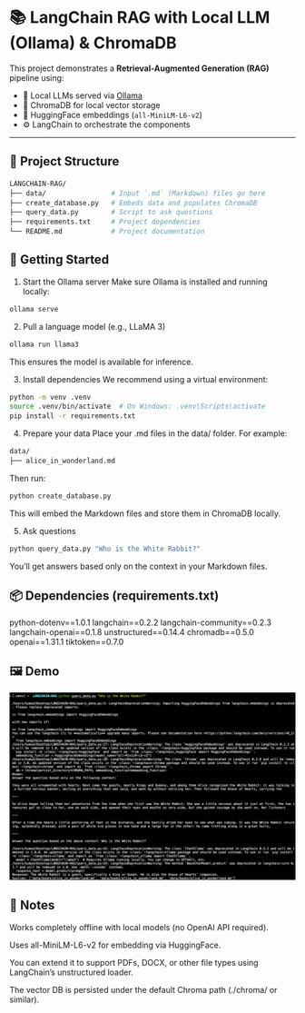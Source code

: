 # 📚 LangChain RAG with Local LLM (Ollama) & ChromaDB

This project demonstrates a **Retrieval-Augmented Generation (RAG)** pipeline using:

- 💬 Local LLMs served via [Ollama](https://ollama.com/)
- 🔎 ChromaDB for local vector storage
- 🧠 HuggingFace embeddings (`all-MiniLM-L6-v2`)
- ⚙️ LangChain to orchestrate the components

---

## 🧱 Project Structure

```bash
LANGCHAIN-RAG/
├── data/                # Input `.md` (Markdown) files go here
├── create_database.py   # Embeds data and populates ChromaDB
├── query_data.py        # Script to ask questions
├── requirements.txt     # Project dependencies
└── README.md            # Project documentation
```

## 🚀 Getting Started
1. Start the Ollama server
Make sure Ollama is installed and running locally:
```bash
ollama serve
```

2. Pull a language model (e.g., LLaMA 3)
```bash
ollama run llama3
```
This ensures the model is available for inference.

3. Install dependencies
We recommend using a virtual environment:
```bash
python -m venv .venv
source .venv/bin/activate  # On Windows: .venv\Scripts\activate
pip install -r requirements.txt
```

4. Prepare your data
Place your .md files in the data/ folder. For example:
```bash
data/
├── alice_in_wonderland.md
```
Then run:
```bash
python create_database.py
```
This will embed the Markdown files and store them in ChromaDB locally.

5. Ask questions
```bash
python query_data.py "Who is the White Rabbit?"
```
You’ll get answers based only on the context in your Markdown files.

## 📦 Dependencies (requirements.txt)

python-dotenv==1.0.1
langchain==0.2.2
langchain-community==0.2.3
langchain-openai==0.1.8
unstructured==0.14.4
chromadb==0.5.0
openai==1.31.1
tiktoken==0.7.0

## 🖼️ Demo

![Screenshot of RAG pipeline](https://raw.githubusercontent.com/Kumud-Bajaj/langchain-rag/main/assets/screenshot.png)


## 📌 Notes
Works completely offline with local models (no OpenAI API required).

Uses all-MiniLM-L6-v2 for embedding via HuggingFace.

You can extend it to support PDFs, DOCX, or other file types using LangChain’s unstructured loader.

The vector DB is persisted under the default Chroma path (./chroma/ or similar).

